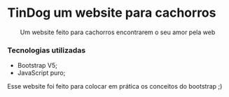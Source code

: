 # TinDog um website para cachorros



<p align="center">Um website feito para cachorros encontrarem o seu amor pela web</p>



### Tecnologias utilizadas

- Bootstrap V5;
- JavaScript puro;



<p>Esse website foi feito para colocar em prática os conceitos do bootstrap ;)</p>

